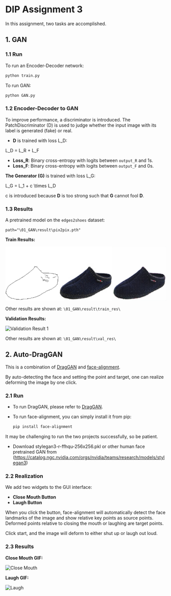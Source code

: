 # DIP Assignment 3

In this assignment, two tasks are accomplished.

## 1. GAN

### 1.1 Run

To run an Encoder-Decoder network:
```bash
python train.py
```

To run GAN:
```bash
python GAN.py
```

### 1.2 Encoder-Decoder to GAN

To improve performance, a discriminator is introduced. The PatchDiscriminator (D) is used to judge whether the input image with its label is generated (fake) or real.

- **D** is trained with loss L_D:


L_D = L_R + L_F


- **Loss_R**: Binary cross-entropy with logits between `output_R` and 1s.
- **Loss_F**: Binary cross-entropy with logits between `output_F` and 0s.

**The Generator (G)** is trained with loss L_G:


L_G = L_1 + c \times L_D


c is introduced because **D** is too strong such that **G** cannot fool **D**.


### 1.3 Results

A pretrained model on the `edges2shoes` dataset:

```
path="\01_GAN\result\pix2pix.pth"
```

**Train Results:**

![Train Result 1](03_DragGAN/01_GAN/result/train_res/result_1.png)

Other results are shown at: `\01_GAN\result\train_res\`

**Validation Results:**

![Validation Result 1](\01_GAN\result\val_res\result_1.png)

Other results are shown at: `\01_GAN\result\val_res\`

## 2. Auto-DragGAN

This is a combination of [DragGAN](https://github.com/XingangPan/DragGAN) and [face-alignment](https://github.com/1adrianb/face-alignment).

By auto-detecting the face and setting the point and target, one can realize deforming the image by one click.

### 2.1 Run

- To run DragGAN, please refer to [DragGAN](https://github.com/XingangPan/DragGAN).
- To run face-alignment, you can simply install it from pip:

  ```bash
  pip install face-alignment
  ```

It may be challenging to run the two projects successfully, so be patient.

- Download stylegan3-r-ffhqu-256x256.pkl or other human face pretrained GAN from (https://catalog.ngc.nvidia.com/orgs/nvidia/teams/research/models/stylegan3)

### 2.2 Realization

We add two widgets to the GUI interface:

- **Close Mouth Button**
- **Laugh Button**

When you click the button, face-alignment will automatically detect the face landmarks of the image and show relative key points as source points. Deformed points relative to closing the mouth or laughing are target points.

Click start, and the image will deform to either shut up or laugh out loud.

### 2.3 Results

**Close Mouth GIF:**

![Close Mouth](02_DragGAN/res_demo/close.gif)

**Laugh GIF:**

![Laugh](02_DragGAN/res_demo/laugh.gif)
